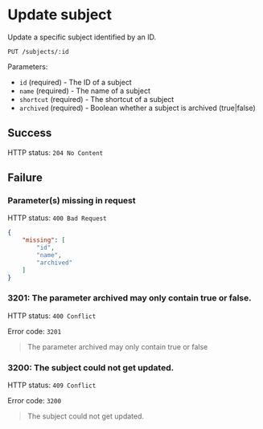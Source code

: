# Update subject

Update a specific subject identified by an ID.

```
PUT /subjects/:id
```

Parameters:

- `id` (required) - The ID of a subject
- `name` (required) - The name of a subject
- `shortcut` (required) - The shortcut of a subject
- `archived` (required) - Boolean whether a subject is archived (true|false)

## Success

HTTP status: `204 No Content`

## Failure

### Parameter(s) missing in request

HTTP status: `400 Bad Request`

```json
{
	"missing": [
		"id",
		"name",
		"archived"
	]
}
```

### 3201: The parameter archived may only contain true or false.

HTTP status: `400 Conflict`

Error code: `3201`
> The parameter archived may only contain true or false

### 3200: The subject could not get updated.

HTTP status: `409 Conflict`

Error code: `3200`
> The subject could not get updated.

